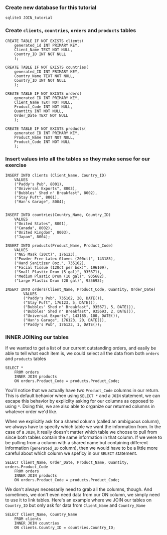 ### Create new database for this tutorial
```
sqlite3 JOIN_tutorial
```
### Create `clients`, `countries`, `orders` and `products` tables
```
CREATE TABLE IF NOT EXISTS clients(
    generated_id INT PRIMARY KEY,
    Client_Name TEXT NOT NULL, 
    Country_ID INT NOT NULL
    );
```
```
CREATE TABLE IF NOT EXISTS countries(
    generated_ID INT PRIMARY KEY,
    Country_Name TEXT NOT NULL,
    Country_ID INT NOT NULL
    );
```
```
CREATE TABLE IF NOT EXISTS orders(
    generated_ID INT PRIMARY KEY,
    Client_Name TEXT NOT NULL,
    Product_Code INT NOT NULL,
    Quantity INT NOT NULL,
    Order_Date TEXT NOT NULL
    );
```
```
CREATE TABLE IF NOT EXISTS products(
    generated_ID INT PRIMARY KEY,
    Product_Name TEXT NOT NULL,
    Product_Code INT NOT NULL
    );
```
### Insert values into all the tables so they make sense for our exercise
```
INSERT INTO clients (Client_Name, Country_ID)
    VALUES
    ("Paddy's Pub", 8001),
    ("Universal Exports", 8003),
    ("Bubbles' Shed n' Breakfast", 8002),
    ("Stay Puft", 8001),
    ("Han's Garage", 8004);
    
```
```
INSERT INTO countries(Country_Name, Country_ID)
    VALUES
    ("United States", 8001),
    ("Canada", 8002),
    ("United Kingdom", 8003),
    ("Japan", 8004);
```
```
INSERT INTO products(Product_Name, Product_Code)
    VALUES
    ("N65 Mask (20ct)", 176123),
    ("Powder Free Latex Gloves (200ct)", 143185),
    ("Hand Sanitizer 8oz.", 735162),
    ("Facial Tissue (120ct per box)", 196109),
    ("Small Plastic Drum (5 gal)", 935671),
    ("Medium Plastic Drum (10 gal)", 935682),
    ("Large Plastic Drum (20 gal)", 935693);
```
```
INSERT INTO orders(Client_Name, Product_Code, Quantity, Order_Date)
        VALUES
        ("Paddy's Pub", 735162, 20, DATE()),
        ("Stay Puft", 176123, 5, DATE()),
        ("Bubbles' Shed n' Breakfast", 935671, 5, DATE()),
        ("Bubbles' Shed n' Breakfast", 935693, 2, DATE()),
        ("Universal Exports", 143185, 100, DATE()),
        ("Han's Garage", 176123, 20, DATE()),
        ("Paddy's Pub", 176123, 1, DATE());
```

### INNER JOINing our tables
If we wanted to get a list of our current outstanding orders, and easily be able to tell what each item is, we could select all the data from both `orders` and `products` tables
```
SELECT * 
    FROM orders
    INNER JOIN products
    ON orders.Product_Code = products.Product_Code;
```
You'll notice that we actually have two `Product_Code` columns in our return.  This is default behavior when using `SELECT *` and a `JOIN` statement, we can escape this behavior by explicilty asking for our columns as opposed to using `*`. Doing this, we are also able to organize our returned columns in whatever order we'd like.

When we explicitly ask for a shared column (called an ambiguous column), we always have to specify which table we want the information from. In the case of a `JOIN`, it really doesn't matter which table we choose to pull from since both tables contain the same information in that column. If we were to be pulling from a column with a shared name but containing different information (`generated_ID` column), then we would have to be a little more careful about which column we speficy in our `SELECT` statement.
```
SELECT Client_Name, Order_Date, Product_Name, Quantity, orders.Product_Code
    FROM orders
    INNER JOIN products
    ON orders.Product_Code = products.Product_Code;
```

We don't always necessarily need to grab all the columns, though.  And sometimes, we don't even need data from our ON column, we simply need to use it to link tables.  Here's an example where we JOIN our tables on `Country_ID` but only ask for data from `Client_Name` and `Country_Name`
```
SELECT Client_Name, Country_Name
    FROM clients
    INNER JOIN countries
    ON clients.Country_ID = countries.Country_ID;
```